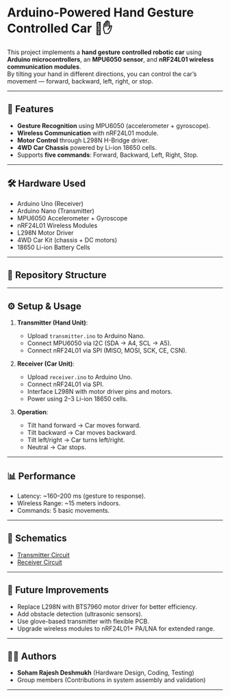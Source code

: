 # Arduino-Powered Hand Gesture Controlled Car 🚗✋

This project implements a **hand gesture controlled robotic car** using **Arduino microcontrollers**, an **MPU6050 sensor**, and **nRF24L01 wireless communication modules**.  
By tilting your hand in different directions, you can control the car’s movement — forward, backward, left, right, or stop.

---

## 📌 Features
- **Gesture Recognition** using MPU6050 (accelerometer + gyroscope).
- **Wireless Communication** with nRF24L01 module.
- **Motor Control** through L298N H-Bridge driver.
- **4WD Car Chassis** powered by Li-ion 18650 cells.
- Supports **five commands**: Forward, Backward, Left, Right, Stop.

---

## 🛠️ Hardware Used
- Arduino Uno (Receiver)
- Arduino Nano (Transmitter)
- MPU6050 Accelerometer + Gyroscope
- nRF24L01 Wireless Modules
- L298N Motor Driver
- 4WD Car Kit (chassis + DC motors)
- 18650 Li-ion Battery Cells

---

## 📂 Repository Structure

---

## ⚙️ Setup & Usage
1. **Transmitter (Hand Unit)**:
   - Upload `transmitter.ino` to Arduino Nano.
   - Connect MPU6050 via I2C (SDA → A4, SCL → A5).
   - Connect nRF24L01 via SPI (MISO, MOSI, SCK, CE, CSN).

2. **Receiver (Car Unit)**:
   - Upload `receiver.ino` to Arduino Uno.
   - Connect nRF24L01 via SPI.
   - Interface L298N with motor driver pins and motors.
   - Power using 2–3 Li-ion 18650 cells.

3. **Operation**:
   - Tilt hand forward → Car moves forward.
   - Tilt backward → Car moves backward.
   - Tilt left/right → Car turns left/right.
   - Neutral → Car stops.

---

## 📊 Performance
- Latency: ~160–200 ms (gesture to response).
- Wireless Range: ~15 meters indoors.
- Commands: 5 basic movements.

---

## 📸 Schematics
- [Transmitter Circuit](Schematics/HandGestureCar_Tx.pdf)
- [Receiver Circuit](Schematics/HandGestureCar_Rx.pdf)

---

## 🚀 Future Improvements
- Replace L298N with BTS7960 motor driver for better efficiency.
- Add obstacle detection (ultrasonic sensors).
- Use glove-based transmitter with flexible PCB.
- Upgrade wireless modules to nRF24L01+ PA/LNA for extended range.

---

## 👨‍💻 Authors
- **Soham Rajesh Deshmukh** (Hardware Design, Coding, Testing)
- Group members (Contributions in system assembly and validation)

---
